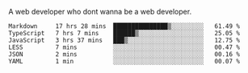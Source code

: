 A web developer who dont wanna be a web developer.

<!--START_SECTION:waka-->

```text
Markdown     17 hrs 28 mins  ███████████████▒░░░░░░░░░   61.49 %
TypeScript   7 hrs 7 mins    ██████▒░░░░░░░░░░░░░░░░░░   25.05 %
JavaScript   3 hrs 37 mins   ███▒░░░░░░░░░░░░░░░░░░░░░   12.75 %
LESS         7 mins          ░░░░░░░░░░░░░░░░░░░░░░░░░   00.47 %
JSON         2 mins          ░░░░░░░░░░░░░░░░░░░░░░░░░   00.16 %
YAML         1 min           ░░░░░░░░░░░░░░░░░░░░░░░░░   00.07 %
```

<!--END_SECTION:waka-->
